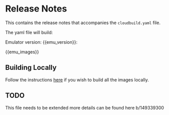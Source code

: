 Release Notes
=============

This contains the release notes that accompanies the `cloudbuild.yaml` file.

The yaml file will build:

Emulator version: {{emu_version}}:

{{emu_images}}


## Building Locally

Follow the instructions [here](https://cloud.google.com/cloud-build/docs/build-debug-locally) if
you wish to build all the images locally.


## TODO

This file needs to be extended more details can be found here b/149339300